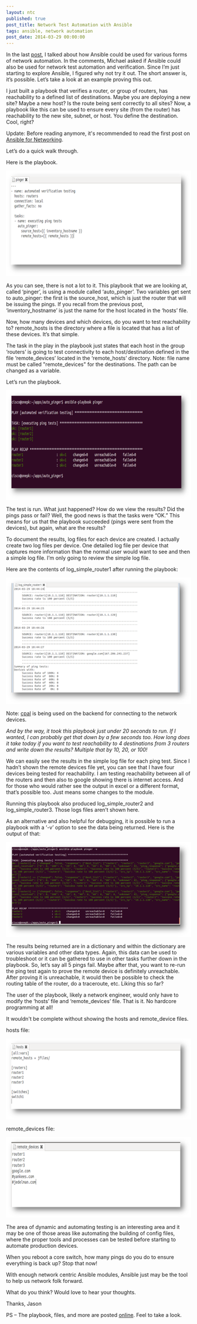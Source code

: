 ```yaml
---
layout: ntc
published: true
post_title: Network Test Automation with Ansible
tags: ansible, network automation
post_date: 2014-03-29 00:00:00 
---
```


In the last [post](/home/ansible-for-networking), I talked about how Ansible could be used for various forms of network automation.  In the comments, Michael asked if Ansible could also be used for network test automation and verification.  Since I’m just starting to explore Ansible, I figured why not try it out.  The short answer is, it’s possible.  Let’s take a look at an example proving this out.

<!--more-->

I just built a playbook that verifies a router, or group of routers, has reachability to a defined list of destinations.  Maybe you are deploying a new site? Maybe a new host?  Is the route being sent correctly to all sites?  Now, a playbook like this can be used to ensure every site (from the router) has reachability to the new site, subnet, or host.  You define the destination.  Cool, right?

Update: Before reading anymore, it's recommended to read the first post on [Ansible for Networking](/home/ansible-for-networking).

Let’s do a quick walk through.

Here is the playbook.

![playbook](/img/nta1.png)

As you can see, there is not a lot to it.  This playbook that we are looking at, called ‘pinger’, is using a module called ‘auto_pinger’.  Two variables get sent to auto_pinger: the first is the source_host, which is just the router that will be issuing the pings.  If you recall from the previous post, ‘inventory_hostname’ is just the name for the host located in the ‘hosts’ file.  

Now, how many devices and which devices, do you want to test reachability to?  remote_hosts is the directory where a file is located that has a list of these devices.  It’s that simple.

The task in the play in the playbook just states that each host in the group ‘routers’ is going to test connectivity to each host/destination defined in the file ‘remote_devices’ located in the ‘remote_hosts’ directory.  Note: file name must be called "remote_devices" for the destinations.  The path can be changed as a variable.

Let’s run the playbook.

![playbook-run](/img/nta2.png)

The test is run.  What just happened? How do we view the results?  Did the pings pass or fail?  Well, the good news is that the tasks were “OK.” This means for us that the playbook succeeded (pings were sent from the devices), but again, what are the results?

To document the results, log files for each device are created.  I actually create two log files per device.  One  detailed log file per device that captures more information than the normal user would want to see and then a simple log file.  I’m only going to review the simple log file. 

Here are the contents of log_simple_router1 after running the playbook:

![log](/img/nta3.png)

Note: [cpal](http://www.jedelman.com/1/post/2014/03/demo-common-programmable-abstraction-layer.html) is being used on the backend for connecting to the network devices.

*And by the way, it took this playbook just under 20 seconds to run.  If I wanted, I can probably get that down by a few seconds too.  How long does it take today if you want to test reachability to 4 destinations from 3 routers and write down the results?  Multiple that by 10, 20, or 100!*

We can easily see the results in the simple log file for each ping test.  Since I hadn’t shown the remote devices file yet, you can see that I have four devices being tested for reachability.  I am testing reachability between all of the routers and then also to google showing there is internet access.  And for those who would rather see the output in excel or a different format, that’s possible too.  Just means some changes to the module.

Running this playbook also produced log_simple_router2 and log_simple_router3.  Those logs files aren’t shown here.

As an alternative and also helpful for debugging, it is possible to run a playbook with a ‘-v’ option to see the data being returned.  Here is the output of that:

![pb-run](/img/nta4.png)

The results being returned are in a dictionary and within the dictionary are various variables and other data types.  Again, this data can be used to troubleshoot or it can be gathered to use in other tasks further down in the playbook.  So, let’s say all 5 pings fail.  Maybe after that, you want to re-run the ping test again to prove the remote device is definitely unreachable.  After proving it is unreachable, it would then be possible to check the routing table of the router, do a traceroute, etc.  Liking this so far?

The user of the playbook, likely a network engineer, would only have to modify the ‘hosts’ file and ‘remote_devices’ file.  That is it.  No hardcore programming at all! 

It wouldn't be complete without showing the hosts and remote_device files.

hosts file:

![hosts](/img/nta5.png)

remote_devices file:

![remote-hosts](/img/nta6.png)

The area of dynamic and automating testing is an interesting area and it may be one of those areas like automating the building of config files, where the proper tools and processes can be tested before starting to automate production devices.  

When you reboot a core switch, how many pings do you do to ensure everything is back up?  Stop that now!

With enough network centric Ansible modules, Ansible just may be the tool to help us network folk forward.

What do you think?  Would love to hear your thoughts.

Thanks,
Jason

PS – The playbook, files, and more are posted [online](https://github.com/jedelman8/ansible-auto-ping).  Feel to take a look.








